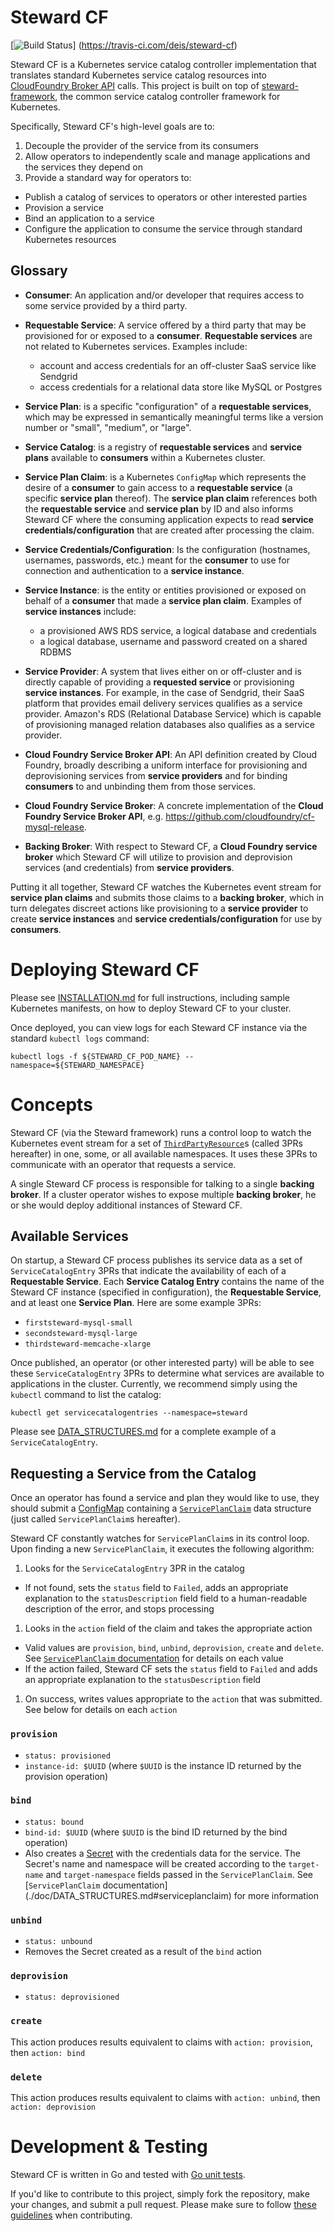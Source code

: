 # Steward CF

[![Build Status](https://travis-ci.com/deis/steward-cf.svg?token=UQsxfwHAz3NPyVqxkrrp&branch=master)]
(https://travis-ci.com/deis/steward-cf)

Steward CF is a Kubernetes service catalog controller implementation that
translates standard Kubernetes service catalog resources into [CloudFoundry Broker
API][cfbroker] calls. This project is built on top of
[steward-framework](https://gihub.com/deis/steward-framework), the common
service catalog controller framework for Kubernetes.

Specifically, Steward CF's high-level goals are to:

1. Decouple the provider of the service from its consumers
2. Allow operators to independently scale and manage applications and the services they depend on
3. Provide a standard way for operators to:
  - Publish a catalog of services to operators or other interested parties
  - Provision a service
  - Bind an application to a service
  - Configure the application to consume the service through standard Kubernetes resources

## Glossary

* **Consumer**: An application and/or developer that requires access to some service provided by a
third party.

* **Requestable Service**: A service offered by a third party that may be provisioned for or
exposed to a **consumer**. **Requestable services** are not related to Kubernetes services.
Examples include:
    * account and access credentials for an off-cluster SaaS service like Sendgrid
    * access credentials for a relational data store like MySQL or Postgres

* **Service Plan**: is a specific "configuration" of a **requestable services**, which may be
expressed in semantically meaningful terms like a version number or "small", "medium", or "large".

* **Service Catalog**: is a registry of **requestable services** and **service plans** available to
**consumers** within a Kubernetes cluster.

* **Service Plan Claim**: is a Kubernetes `ConfigMap` which represents the desire of a **consumer**
to gain access to a **requestable service** (a specific **service plan** thereof). The **service
plan claim** references both the **requestable service** and **service plan** by ID and also
informs Steward CF where the consuming application expects to read **service
credentials/configuration** that are created after processing the claim.

* **Service Credentials/Configuration**: Is the configuration (hostnames, usernames, passwords,
etc.) meant for the **consumer** to use for connection and authentication to a **service
instance**.

* **Service Instance**: is the entity or entities provisioned or exposed on behalf of a
**consumer** that made a **service plan claim**. Examples of **service instances** include:
    * a provisioned AWS RDS service, a logical database and credentials
    * a logical database, username and password created on a shared RDBMS

* **Service Provider**: A system that lives either on or off-cluster and is directly capable of
providing a **requested service** or provisioning **service instances**. For example, in the case
of Sendgrid, their SaaS platform that provides email delivery services qualifies as a service
provider. Amazon's RDS (Relational Database Service) which is capable of provisioning managed
relation databases also qualifies as a service provider.

* **Cloud Foundry Service Broker API**: An API definition created by Cloud Foundry, broadly
describing a uniform interface for provisioning and deprovisioning services from **service
providers** and for binding **consumers** to and unbinding them from those services.

* **Cloud Foundry Service Broker**: A concrete implementation of the **Cloud Foundry Service Broker
API**, e.g. <https://github.com/cloudfoundry/cf-mysql-release>.

* **Backing Broker**: With respect to Steward CF, a **Cloud Foundry service broker** which Steward
CF will utilize to provision and deprovision services (and credentials) from **service providers**.

Putting it all together, Steward CF watches the Kubernetes event stream for **service plan claims**
and submits those claims to a **backing broker**, which in turn delegates discreet actions like
provisioning to a **service provider** to create **service instances** and **service
credentials/configuration** for use by **consumers**.

# Deploying Steward CF

Please see [INSTALLATION.md](./doc/INSTALLATION.md) for full instructions, including sample
Kubernetes manifests, on how to deploy Steward CF to your cluster.

Once deployed, you can view logs for each Steward CF instance via the standard `kubectl logs`
command:

```console
kubectl logs -f ${STEWARD_CF_POD_NAME} --namespace=${STEWARD_NAMESPACE}
```

# Concepts

Steward CF (via the Steward framework) runs a control loop to watch the Kubernetes event stream for
a set of [`ThirdPartyResource`][3pr]s (called 3PRs hereafter) in one, some, or all available
namespaces. It uses these 3PRs to communicate with an operator that requests a service.

A single Steward CF process is responsible for talking to a single **backing broker**. If a cluster
operator wishes to expose multiple **backing broker**, he or she would deploy additional instances
of Steward CF.

## Available Services

On startup, a Steward CF process publishes its service data as a set of `ServiceCatalogEntry` 3PRs
that indicate the availability of each of a **Requestable Service**. Each **Service Catalog Entry**
contains the name of the Steward CF instance (specified in configuration), the **Requestable
Service**, and at least one **Service Plan**. Here are some example 3PRs:

- `firststeward-mysql-small`
- `secondsteward-mysql-large`
- `thirdsteward-memcache-xlarge`

Once published, an operator (or other interested party) will be able to see these
`ServiceCatalogEntry` 3PRs to determine what services are available to applications in the cluster.
Currently, we recommend simply using the `kubectl` command to list the catalog:

```console
kubectl get servicecatalogentries --namespace=steward
```

Please see [DATA_STRUCTURES.md](./doc/DATA_STRUCTURES.md) for a complete example of a
`ServiceCatalogEntry`.

## Requesting a Service from the Catalog

Once an operator has found a service and plan they would like to use, they should submit a
[ConfigMap][configMap] containing a [`ServicePlanClaim`](./doc/DATA_STRUCTURES.md) data structure
(just called `ServicePlanClaim`s hereafter).

Steward CF constantly watches for `ServicePlanClaim`s in its control loop. Upon finding a new
`ServicePlanClaim`, it executes the following algorithm:

1. Looks for the `ServiceCatalogEntry` 3PR in the catalog
  - If not found, sets the `status` field to `Failed`, adds an appropriate explanation to the
  `statusDescription` field field to a human-readable description of the error, and stops
  processing
1. Looks in the `action` field of the claim and takes the appropriate action
  - Valid values are `provision`, `bind`, `unbind`, `deprovision`, `create` and `delete`. See
  [`ServicePlanClaim` documentation](./doc/DATA_STRUCTURES.md#serviceplanclaim) for details on each
  value
  - If the action failed, Steward CF sets the `status` field to `Failed` and adds an appropriate
  explanation to the `statusDescription` field
1. On success, writes values appropriate to the `action` that was submitted. See below for details
on each `action`

### `provision`
- `status: provisioned`
- `instance-id: $UUID` (where `$UUID` is the instance ID returned by the provision operation)

### `bind`
- `status: bound`
- `bind-id: $UUID` (where `$UUID` is the bind ID returned by the bind operation)
- Also creates a [Secret][secrets] with the credentials data for the service. The Secret's name and
namespace will be created according to the `target-name` and `target-namespace` fields passed in
the `ServicePlanClaim`. See [`ServicePlanClaim` documentation]
(./doc/DATA_STRUCTURES.md#serviceplanclaim) for more information

### `unbind`
- `status: unbound`
- Removes the Secret created as a result of the `bind` action

### `deprovision`
- `status: deprovisioned`

### `create`

This action produces results equivalent to claims with `action: provision`, then `action: bind`

### `delete`

This action produces results equivalent to claims with `action: unbind`, then `action: deprovision`


# Development & Testing

Steward CF is written in Go and tested with [Go unit tests](https://godoc.org/testing).

If you'd like to contribute to this project, simply fork the repository, make your changes, and
submit a pull request. Please make sure to follow [these guidelines](CONTRIBUTING.md) when
contributing.

[cfbroker]: https://docs.cloudfoundry.org/services/overview.html
[3pr]: https://github.com/kubernetes/kubernetes/blob/master/docs/design/extending-api.md
[rds]: https://aws.amazon.com/rds
[configMap]: http://kubernetes.io/docs/user-guide/configmap/
[secrets]: http://kubernetes.io/docs/user-guide/secrets/
[servicePlanCreation]: ./DATA_STRUCTURES.md#serviceplancreation
